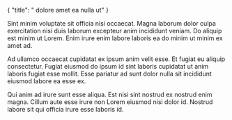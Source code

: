 {
  "title": " dolore amet ea nulla ut"
}

Sint minim voluptate sit officia nisi occaecat. Magna laborum dolor culpa exercitation nisi duis laborum excepteur anim incididunt veniam. Do aliquip est minim ut Lorem. Enim irure enim labore laboris ea do minim ut minim ex amet ad.

Ad ullamco occaecat cupidatat ex ipsum anim velit esse. Et fugiat eu aliquip consectetur. Fugiat eiusmod do ipsum id sint laboris cupidatat ut anim laboris fugiat esse mollit. Esse pariatur ad sunt dolor nulla sit incididunt eiusmod labore ea esse ex.

Qui anim ad irure sunt esse aliqua. Est nisi sint nostrud ex nostrud enim magna. Cillum aute esse irure non Lorem eiusmod nisi dolor id. Nostrud labore sit qui officia irure esse laboris id.